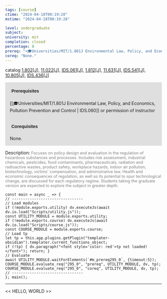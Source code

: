```yaml
---
tags: [course]
ctime: "2024-04-18T00:19:28"
mstime: "2024-04-18T00:19:28"

level: undergraduate
subject: 
university: mit
completion: closed
percentage: 0
prereq: "<🎓Universities/MIT/1.801J Environmental Law, Policy, and Economics, Pollution Prevention and Control> or permission of instructor"
coreq: "None."
---
```


catalog [1.802[J]](http://student.mit.edu/catalog/m1c.html#1.802), [11.022[J]](http://student.mit.edu/catalog/m11a.html#11.022), [IDS.061[J]](http://student.mit.edu/catalog/mIDSa.html#IDS.061), [1.812[J]](http://student.mit.edu/catalog/m1c.html#1.812), [11.631[J]](http://student.mit.edu/catalog/m11c.html#11.631), [IDS.541[J]](http://student.mit.edu/catalog/mIDSa.html#IDS.541), [10.805[J]](http://student.mit.edu/catalog/m10a.html#10.805), [IDS.436[J]](http://student.mit.edu/catalog/mIDSa.html#IDS.436)

<span style="display: block; padding: 15px; background-color: rgb(100, 100, 100, 0.2);"><font id="m_prereq295_0" style="display: block; font-family: Arial, sans-serif; font-weight: bold; padding: 5px">Prerequisites</font><br><span id="prereq295_0">[[🎓Universities/MIT/1.801J Environmental Law, Policy, and Economics, Pollution Prevention and Control | IDS.060]] or permission of instructor</span></span>
<span style="display: block; padding: 15px; background-color: rgb(100, 100, 100, 0.2);"><font id="m_coreq295_0" style="display: block; font-family: Arial, sans-serif; font-weight: bold; padding: 5px">Corequisites</font><br><span id="coreq295_0">None.</span></span>

<font style="">Description:</font>
<font style="color: grey; font-size: 0.8rem;">Focuses on policy design and evaluation in the regulation of hazardous substances and processes. Includes risk assessment, industrial chemicals, pesticides, food contaminants, pharmaceuticals, radiation and radioactive wastes, product safety, workplace hazards, indoor air pollution, biotechnology, victims' compensation, and administrative law. Health and economic consequences of regulation, as well as its potential to spur technological change, are discussed for each regulatory regime. Students taking the graduate version are expected to explore the subject in greater depth.</font>

```dataviewjs
const main = async _ => {
// --------------------------------
// Load modules
if (!module.exports.utility) dv.executeJs(await dv.io.load("Scripts/utility.js"));
const UTILITY_MODULE = module.exports.utility;
if (!module.exports.course) dv.executeJs(await dv.io.load("Scripts/course.js"));
const COURSE_MODULE = module.exports.course;
// Load tp
let tp = this.app.plugins.getPlugin("templater-obsidian").templater.current_functions_object;
if (!tp) { dv.paragraph("<font style='color: red'>tp not loaded!</font>"); return; }
// Evaluate
await UTILITY_MODULE.waitForElements(`#m_prereq295_0`, {timeout:5});
COURSE_MODULE.evaluate_req("295_0", "prereq", UTILITY_MODULE, dv, tp);
COURSE_MODULE.evaluate_req("295_0", "coreq", UTILITY_MODULE, dv, tp);
// --------------------------------
}; main();
```

---

<< HELLO, WORLD >>
